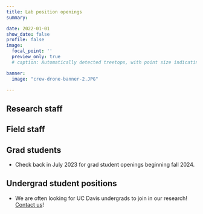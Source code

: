 ```yaml
---
title: Lab position openings
summary:

date: 2022-01-01
show_date: false
profile: false
image:
  focal_point: ''
  preview_only: true
  # caption: Automatically detected treetops, with point size indicating tree height, overlaid on drone-derived orthoimagery from the Tahoe National Forest

banner:
  image: "crew-drone-banner-2.JPG"

---
```


## Research staff

<!--- - [Spatial Data Scientist](/position/spatial-data-scientist/) --->
<!--- [Forest Ecology Field & Data Manager](/position/field-and-data-manager/) --->

## Field staff

<!---- [Forest Ecology Drone Pilot](/position/drone-pilot/) --->
<!----  - [Forest Ecology Field Crew Leader (non-UC student)](/position/field-crew-leader/) --->
<!---- - [Forest Ecology Field Crew Leader (UC student)](/position/field-crew-leader-ucstudent/) --->
<!---- - [Forest Ecology Field Crew Member (UC student)](/position/field-crew-member/) --->

## Grad students

- Check back in July 2023 for grad student openings beginning fall 2024.

## Undergrad student positions

<!---- - [Drone-based ecology traineeship](/position/drone-ecology-traineeship) --->
<!---- - [Forest Ecology Field Crew Leader (UC student)](/position/field-crew-leader-ucstudent/) --->
<!---- - [Forest Ecology Field Crew Member (UC student)](/position/field-crew-member/) --->
- We are often looking for UC Davis undergrads to join in our research! [Contact us](/#contact)!

&nbsp;
&nbsp;